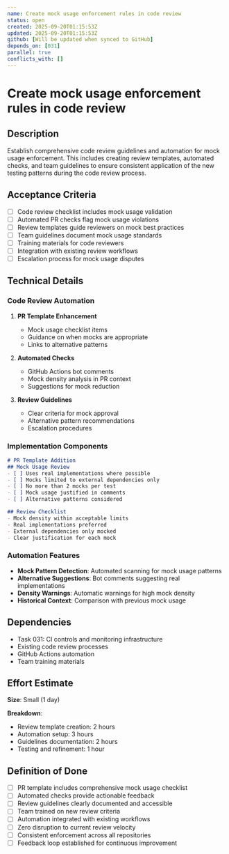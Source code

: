 ```yaml
---
name: Create mock usage enforcement rules in code review
status: open
created: 2025-09-20T01:15:53Z
updated: 2025-09-20T01:15:53Z
github: [Will be updated when synced to GitHub]
depends_on: [031]
parallel: true
conflicts_with: []
---
```


# Create mock usage enforcement rules in code review

## Description

Establish comprehensive code review guidelines and automation for mock usage enforcement. This includes creating review templates, automated checks, and team guidelines to ensure consistent application of the new testing patterns during the code review process.

## Acceptance Criteria

- [ ] Code review checklist includes mock usage validation
- [ ] Automated PR checks flag mock usage violations
- [ ] Review templates guide reviewers on mock best practices
- [ ] Team guidelines document mock usage standards
- [ ] Training materials for code reviewers
- [ ] Integration with existing review workflows
- [ ] Escalation process for mock usage disputes

## Technical Details

### Code Review Automation

1. **PR Template Enhancement**
   - Mock usage checklist items
   - Guidance on when mocks are appropriate
   - Links to alternative patterns

2. **Automated Checks**
   - GitHub Actions bot comments
   - Mock density analysis in PR context
   - Suggestions for mock reduction

3. **Review Guidelines**
   - Clear criteria for mock approval
   - Alternative pattern recommendations
   - Escalation procedures

### Implementation Components

```markdown
# PR Template Addition
## Mock Usage Review
- [ ] Uses real implementations where possible
- [ ] Mocks limited to external dependencies only
- [ ] No more than 2 mocks per test
- [ ] Mock usage justified in comments
- [ ] Alternative patterns considered

## Review Checklist
- Mock density within acceptable limits
- Real implementations preferred
- External dependencies only mocked
- Clear justification for each mock
```

### Automation Features

- **Mock Pattern Detection**: Automated scanning for mock usage patterns
- **Alternative Suggestions**: Bot comments suggesting real implementations
- **Density Warnings**: Automatic warnings for high mock density
- **Historical Context**: Comparison with previous mock usage

## Dependencies

- Task 031: CI controls and monitoring infrastructure
- Existing code review processes
- GitHub Actions automation
- Team training materials

## Effort Estimate

**Size**: Small (1 day)

**Breakdown**:
- Review template creation: 2 hours
- Automation setup: 3 hours
- Guidelines documentation: 2 hours
- Testing and refinement: 1 hour

## Definition of Done

- [ ] PR template includes comprehensive mock usage checklist
- [ ] Automated checks provide actionable feedback
- [ ] Review guidelines clearly documented and accessible
- [ ] Team trained on new review criteria
- [ ] Automation integrated with existing workflows
- [ ] Zero disruption to current review velocity
- [ ] Consistent enforcement across all repositories
- [ ] Feedback loop established for continuous improvement